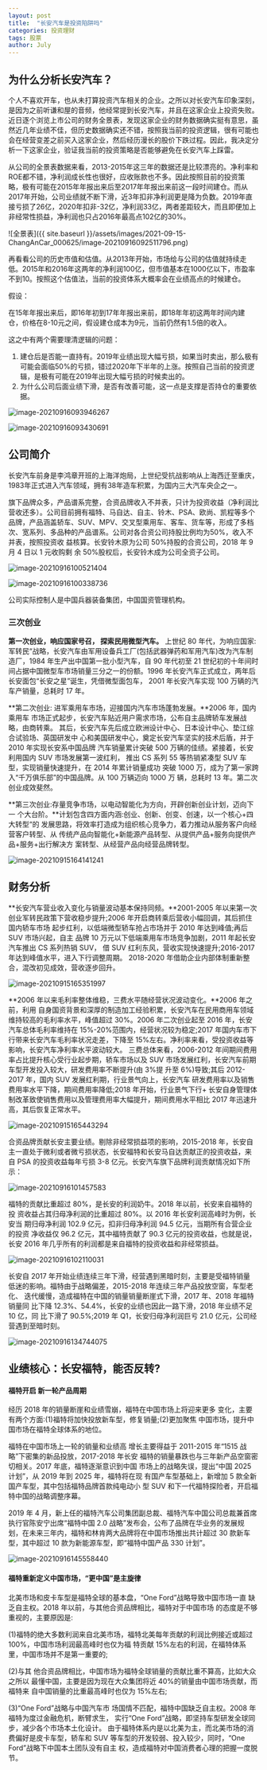 ```yaml
---
layout: post
title:  "长安汽车是投资陷阱吗"
categories: 投资理财
tags: 股票
author: July
---
```


## 为什么分析长安汽车？

个人不喜欢开车，也从未打算投资汽车相关的企业。之所以对长安汽车印象深刻，是因为之前听谦和屋的音频，他经常提到长安汽车，并且在这家企业上投资失败。近日逐个浏览上市公司的财务全景表，发现这家企业的财务数据确实挺有意思，虽然近几年业绩不佳，但历史数据确实还不错，按照我当前的投资逻辑，很有可能也会在经营变差之前买入这家企业，然后经历漫长的股价下跌过程。因此，我决定分析一下这家企业，验证我当前的投资策略是否能够避免在长安汽车上踩雷。

从公司的全景表数据来看，2013-2015年这三年的数据还是比较漂亮的。净利率和ROE都不错，净利润成长性也很好，应收账款也不多。因此按照目前的投资策略，极有可能在2015年年报出来后至2017年年报出来前这一段时间建仓。而从2017年开始，公司业绩就不断下滑，近3年扣非净利润更是降为负数。2019年直接亏损了26亿，2020年扣非-32亿，净利润33亿，两者差距较大，而且即便加上非经常性损益，净利润也只占2016年最高点102亿的30%。

![全景表]({{ site.baseurl }}/assets/images/2021-09-15-ChangAnCar_000625/image-20210916092511796.png)

再看看公司的历史市值和估值。从2013年开始，市场给与公司的估值就持续走低。2015年和2016年这两年的净利润100亿，但市值基本在1000亿以下，市盈率不到10。按照这个估值法，当前的投资体系大概率会在业绩高点的时候建仓。

假设：

在15年年报出来后，即16年初到17年年报出来前，即18年年初这两年时间内建仓，价格在8-10元之间，假设建仓成本为9元，当前仍然有1.5倍的收入。

这之中有两个需要理清逻辑的问题：

1. 建仓后是否能一直持有。2019年业绩出现大幅亏损，如果当时卖出，那么极有可能会面临50%的亏损，错过2020年下半年的上涨。按照自己当前的投资逻辑，是极有可能在2019年出现大幅亏损的时候卖出的。
2. 为什么公司后面业绩下滑，是否有改善可能，这一点是支撑是否持仓的重要依据。

![image-20210916093946267](/_posts/2021-09-15-ChangAnCar_000625.assets/image-20210916093946267.png)

![image-20210916093430691](/_posts/2021-09-15-ChangAnCar_000625.assets/image-20210916093430691.png)

## 公司简介

长安汽车前身是李鸿章开班的上海洋炮局，上世纪受抗战影响从上海西迁至重庆，1983年正式进入汽车领域，拥有38年造车积累，为国内三大汽车央企之一。

旗下品牌众多，产品谱系完整，合资品牌收入不并表，只计为投资收益（净利润比营收还多）。公司目前拥有福特、马自达、自主、铃木、PSA、欧尚、凯程等多个品牌，产品涵盖轿车、SUV、MPV、交叉型乘用车、客车、货车等，形成了多档次、宽系列、多品种的产品谱系。公司对各合资公司持股比例均为50%，收入不并表，按照投资收 益核算。长安铃木原为公司 50%持股的合资公司，2018 年 9 月 4 日以 1 元收购剩 余 50%股权后，长安铃木成为公司全资子公司。

![image-20210916100521404](/_posts/2021-09-15-ChangAnCar_000625.assets/image-20210916100521404.png)

![image-20210916100338736](/_posts/2021-09-15-ChangAnCar_000625.assets/image-20210916100338736.png)

公司实际控制人是中国兵器装备集团，中国国资管理机构。

### 三次创业

**第一次创业，响应国家号召， 探索民用微型汽车。** 上世纪 80 年代，为响应国家:军转民“战略，长安汽车由军用设备兵工厂(包括武器弹药和军用汽车)改为汽车制造厂，1984 年生产出中国第一批小型汽车，自 90 年代初至 21 世纪初的十年间时间占据中国微型车市场销量三分之一的份额。1996 年长安汽车正式成立，两年后长安面包“长安之星”诞生，凭借微型面包车， 2001 年长安汽车实现 100 万辆的汽车产销量，总耗时 17 年。

**第二次创业: 进军乘用车市场，迎接国内汽车市场蓬勃发展。**2006 年，国内乘用车 市场正式起步，长安汽车贴近用户需求市场，公布自主品牌轿车发展战略，由商转乘。 其后，长安汽车先后成立欧洲设计中心、日本设计中心、垫江综合试验场、英国研发中 心和美国研发中心，奠定长安汽车坚实的技术后盾，并于 2010 年实现长安系中国品牌 汽车销量累计突破 500 万辆的佳绩。紧接着，长安利用国内 SUV 市场发展第一波红利， 推出 CS 系列 55 等热销紧凑型 SUV 车型，实现销量快速提升，在 2014 年累计销量成功 突破 1000 万，成为了第一家跨入“千万俱乐部”的中国品牌。从 100 万辆迈向 1000 万 辆，总耗时 13 年。第二次创业成效斐然。

**第三次创业:存量竞争市场，以电动智能化为方向，开辟创新创业计划，迈向下一 个大台阶。**计划包含四方面内涵:创业、创新、创变、创速，以一个核心+四大转型“的 发展思路，将效率打造成为组织核心竞争力，着力推动从服务客户向经营客户转型、从 传统产品向智能化+新能源产品转型、从提供产品+服务向提供产品+服务+出行解决方 案转型、从经营产品向经营品牌转型。

![image-20210915164141241](/_posts/2021-09-15-ChangAnCar_000625.assets/image-20210915164141241.png)

## 财务分析

**长安汽车营业收入变化与销量波动基本保持同频。**2001-2005 年以来第一次创业军转民政策下营收稳步提升;2006 年开启商转乘后营收小幅回调，其后抓住国内轿车市场 起步红利，以低端微型轿车抢占市场并于 2010 年达到峰值;再后 SUV 市场兴起，自主 品牌 10 万元以下低端乘用车市场竞争加剧，2011 年起长安汽车推出 CS 系列热销 SUV， 借 SUV 红利东风，营收实现快速提升;2016-2017 年达到峰值水平，进入下行调整周期。 2018-2020 年借助企业内部体制重新整合，混改初见成效，营收逐步回升。

![image-20210915165351997](/_posts/2021-09-15-ChangAnCar_000625.assets/image-20210915165351997.png)

**2006 年以来毛利率整体维稳，三费水平随经营状况波动变化。**2006 年之前，利用 自身国资背景和深厚的制造加工经验积累，长安汽车在民用商用车领域维持较高的毛利率水平，峰值超过 30%。2006 年二次创业起至 2016 年，长安汽车总体毛利率维持在 15%-20%范围内，经营状况较为稳定;2017 年国内车市下行带来长安汽车毛利率状况走差，下降至 15%左右。净利率来看，受投资收益等影响，长安汽车净利率水平波动较大。 三费总体来看，2006-2012 年间期间费用率占比提升核心受行业起步期，轿车市场以及 SUV 市场发展红利，长安汽车前期车型开发投入较大，研发费用率不断提升(由 3%提 升至 6%)导致;其后 2012-2017 年，国内 SUV 发展红利期，行业景气向上，长安汽车 研发费用率以及销售费用率水平下降，期间费用率降低;2018 年开始，行业景气下行+ 长安自身管理体制改革致使销售费用以及管理费用率大幅提升，期间费用水平相比 2017 年迅速升高，其后恢复正常水平。

![image-20210915165443294](/_posts/2021-09-15-ChangAnCar_000625.assets/image-20210915165443294.png)

合资品牌贡献长安主要业绩。剔除非经常损益项的影响，2015-2018 年，长安自主一直处于微利或者微亏损状态，长安福特和长安马自达贡献正的投资收益，来 自 PSA 的投资收益每年亏损 3-8 亿元。长安汽车旗下品牌利润贡献情况如下所示：

![image-20210916101457583](/_posts/2021-09-15-ChangAnCar_000625.assets/image-20210916101457583.png "旗下主要品牌利润贡献情况")

福特的贡献比重超过 80%，是长安的利润奶牛。2018 年以前，长安来自福特的投 资收益占其归母净利润的比重超过 80%。以 2016 年长安利润高峰时为例，长安当 期归母净利润 102.9 亿元，扣非归母净利润 94.5 亿元，当期所有合营企业的投资 净收益仅 96.2 亿元，其中福特贡献了 90.3 亿元的投资收益，也就是说，长安 2016 年几乎所有的利润都是来自福特的投资收益和非经常损益。

![image-20210916102110031](/_posts/2021-09-15-ChangAnCar_000625.assets/image-20210916102110031.png "长安福特利润贡献占比")

长安自 2017 年开始业绩连续三年下滑，经营遇到黑暗时刻，主要是受福特销量 低迷的影响。福特由于战略偏差，2015-2018 年连续三年产品投放空窗，车型老化、 迭代缓慢，造成福特在中国的销量销量断崖式下滑，2017 年、2018 年福特销量同 比下降 12.3%、54.4%，长安的业绩也因此一路下滑，2018 年业绩不足 10 亿，同 比下滑了 90.5%;2019 年 Q1，长安归母净利润巨亏 21.0 亿元，公司经营遇到至暗时刻。

![image-20210916134744075](/_posts/2021-09-15-ChangAnCar_000625.assets/image-20210916134744075.png "长安福特历年营收和净利润")



## 业绩核心：长安福特，能否反转?

#### 福特开启 新一轮产品周期 ####

经历 2018 年的销量断崖和业绩雪崩，福特在中国市场上将迎来更多 变化，主要有两个方面:(1)福特将加快投放新车型，修复销量;(2)更加聚焦 中国市场，提升中国市场在福特全球体系的地位。

福特在中国市场上一轮的销量和业绩高 增长主要得益于 2011-2015 年“1515 战略”下密集的新品投放，2017-2018 年长安 福特的销量暴跌也与三年新产品空窗密切相关。2017 年底，福特逐渐意识到中国 市场上的战略失误，提出“中国 2025 计划”，从 2019 年到 2025 年，福特将在现 有国产车型基础上，新增加 5 款全新国产车型，其中包括福特品牌首款纯电动小 型 SUV 和下一代福特探险者，开启福特中国的战略调整序幕。

2019 年 4 月，新上任的福特汽车公司集团副总裁、福特汽车中国公司总裁兼首席 执行官陈安宁出席“福特中国 2.0 战略”发布会，公布了品牌在华业务的发展规 划，在未来三年内，福特和林肯两大品牌将在中国市场推出共计超过 30 款新车 型，其中超过 10 款为新能源车型，即“福特中国产品 330 计划”。

![image-20210916145558440](/_posts/2021-09-15-ChangAnCar_000625.assets/image-20210916145558440.png)

#### 福特重新定义中国市场，“更中国”是主旋律 ####

北美市场和皮卡车型是福特全球的基本盘，“One Ford”战略导致中国市场一直 缺乏自主权。2018 年以前，与其他合资品牌相比，福特对于中国市场 的态度是不够重视的，主要原因是:

(1)福特的绝大多数利润来自北美市场，福特北美每年贡献的利润比例接近或超过 100%，中国市场利润最高峰时也仅为福 特贡献 15%左右的利润，在福特体系里，中国市场并不是第一重要的;

(2)与其 他合资品牌相比，中国市场为福特全球销量的贡献比重不算高，比如大众之所以 最懂中国，主要是因为现在大众集团将近 40%的销量由中国市场贡献，而福特来 自中国销量的比重最高峰时也仅为 15%左右;

(3)“One Ford”战略与中国汽车市 场国情不匹配，福特中国缺乏自主权。2008 年福特为度过金融危机，断臂求生， 实行“One Ford”战略，即坚持车型研发全球同步，减少各个市场本土化设计。 由于福特体系内是以北美为主，而北美市场的消费偏好是皮卡车型，轿车和 SUV 等车型的开发较弱、投入较少，同时，“One Ford”战略下中国本土团队没有自主 权，造成福特对中国消费者心理的把握一度脱节。

